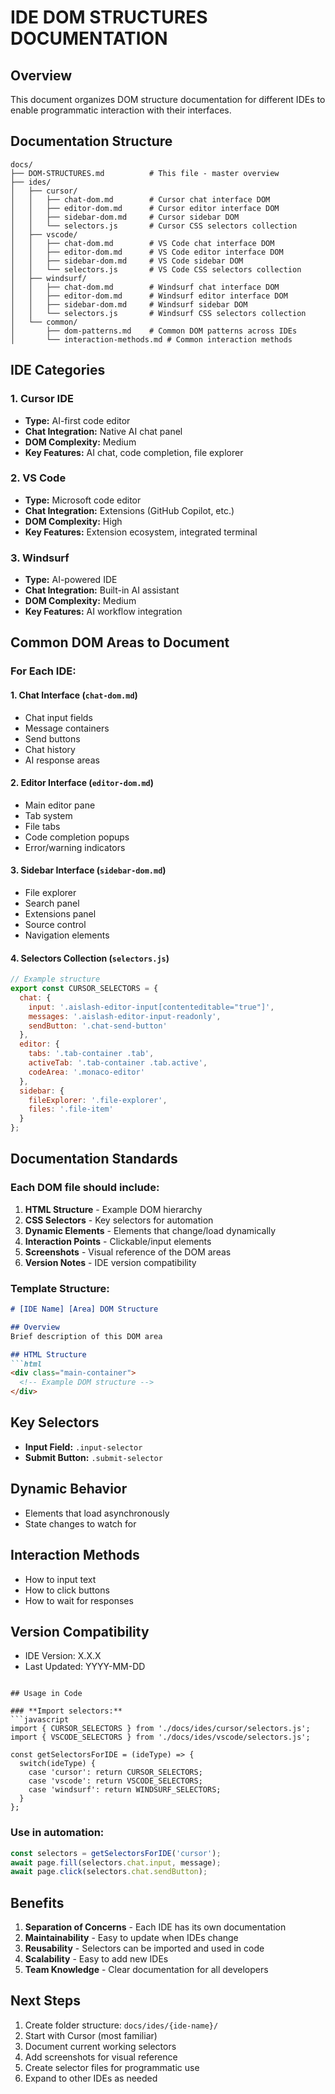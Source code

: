 # IDE DOM STRUCTURES DOCUMENTATION

## Overview
This document organizes DOM structure documentation for different IDEs to enable programmatic interaction with their interfaces.

## Documentation Structure

```
docs/
├── DOM-STRUCTURES.md          # This file - master overview
├── ides/
│   ├── cursor/
│   │   ├── chat-dom.md        # Cursor chat interface DOM
│   │   ├── editor-dom.md      # Cursor editor interface DOM  
│   │   ├── sidebar-dom.md     # Cursor sidebar DOM
│   │   └── selectors.js       # Cursor CSS selectors collection
│   ├── vscode/
│   │   ├── chat-dom.md        # VS Code chat interface DOM
│   │   ├── editor-dom.md      # VS Code editor interface DOM
│   │   ├── sidebar-dom.md     # VS Code sidebar DOM  
│   │   └── selectors.js       # VS Code CSS selectors collection
│   ├── windsurf/
│   │   ├── chat-dom.md        # Windsurf chat interface DOM
│   │   ├── editor-dom.md      # Windsurf editor interface DOM
│   │   ├── sidebar-dom.md     # Windsurf sidebar DOM
│   │   └── selectors.js       # Windsurf CSS selectors collection
│   └── common/
│       ├── dom-patterns.md    # Common DOM patterns across IDEs
│       └── interaction-methods.md # Common interaction methods
```

## IDE Categories

### 1. **Cursor IDE**
- **Type:** AI-first code editor
- **Chat Integration:** Native AI chat panel
- **DOM Complexity:** Medium
- **Key Features:** AI chat, code completion, file explorer

### 2. **VS Code**  
- **Type:** Microsoft code editor
- **Chat Integration:** Extensions (GitHub Copilot, etc.)
- **DOM Complexity:** High
- **Key Features:** Extension ecosystem, integrated terminal

### 3. **Windsurf**
- **Type:** AI-powered IDE
- **Chat Integration:** Built-in AI assistant
- **DOM Complexity:** Medium
- **Key Features:** AI workflow integration

## Common DOM Areas to Document

### For Each IDE:

#### **1. Chat Interface (`chat-dom.md`)**
- Chat input fields
- Message containers  
- Send buttons
- Chat history
- AI response areas

#### **2. Editor Interface (`editor-dom.md`)**
- Main editor pane
- Tab system
- File tabs
- Code completion popups
- Error/warning indicators

#### **3. Sidebar Interface (`sidebar-dom.md`)**
- File explorer
- Search panel
- Extensions panel
- Source control
- Navigation elements

#### **4. Selectors Collection (`selectors.js`)**
```javascript
// Example structure
export const CURSOR_SELECTORS = {
  chat: {
    input: '.aislash-editor-input[contenteditable="true"]',
    messages: '.aislash-editor-input-readonly',
    sendButton: '.chat-send-button'
  },
  editor: {
    tabs: '.tab-container .tab',
    activeTab: '.tab-container .tab.active',
    codeArea: '.monaco-editor'
  },
  sidebar: {
    fileExplorer: '.file-explorer',
    files: '.file-item'
  }
};
```

## Documentation Standards

### **Each DOM file should include:**
1. **HTML Structure** - Example DOM hierarchy
2. **CSS Selectors** - Key selectors for automation
3. **Dynamic Elements** - Elements that change/load dynamically  
4. **Interaction Points** - Clickable/input elements
5. **Screenshots** - Visual reference of the DOM areas
6. **Version Notes** - IDE version compatibility

### **Template Structure:**
```markdown
# [IDE Name] [Area] DOM Structure

## Overview
Brief description of this DOM area

## HTML Structure
```html
<div class="main-container">
  <!-- Example DOM structure -->
</div>
```

## Key Selectors
- **Input Field:** `.input-selector`
- **Submit Button:** `.submit-selector`

## Dynamic Behavior
- Elements that load asynchronously
- State changes to watch for

## Interaction Methods
- How to input text
- How to click buttons
- How to wait for responses

## Version Compatibility
- IDE Version: X.X.X
- Last Updated: YYYY-MM-DD
```

## Usage in Code

### **Import selectors:**
```javascript
import { CURSOR_SELECTORS } from './docs/ides/cursor/selectors.js';
import { VSCODE_SELECTORS } from './docs/ides/vscode/selectors.js';

const getSelectorsForIDE = (ideType) => {
  switch(ideType) {
    case 'cursor': return CURSOR_SELECTORS;
    case 'vscode': return VSCODE_SELECTORS;
    case 'windsurf': return WINDSURF_SELECTORS;
  }
};
```

### **Use in automation:**
```javascript
const selectors = getSelectorsForIDE('cursor');
await page.fill(selectors.chat.input, message);
await page.click(selectors.chat.sendButton);
```

## Benefits

1. **Separation of Concerns** - Each IDE has its own documentation
2. **Maintainability** - Easy to update when IDEs change
3. **Reusability** - Selectors can be imported and used in code
4. **Scalability** - Easy to add new IDEs
5. **Team Knowledge** - Clear documentation for all developers

## Next Steps

1. Create folder structure: `docs/ides/{ide-name}/`
2. Start with Cursor (most familiar)
3. Document current working selectors
4. Add screenshots for visual reference
5. Create selector files for programmatic use
6. Expand to other IDEs as needed 